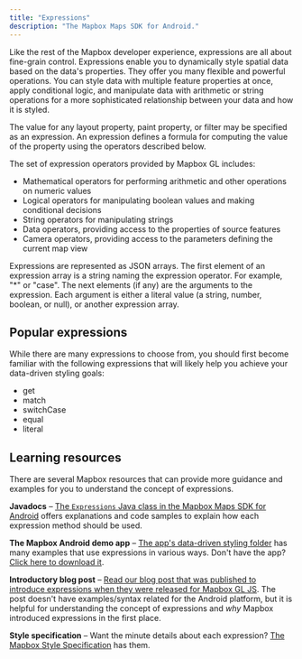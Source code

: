 ```yaml
---
title: "Expressions"
description: "The Mapbox Maps SDK for Android."
---
```


Like the rest of the Mapbox developer experience, expressions are all about fine-grain control. Expressions enable you to dynamically style spatial data based on the data's properties. They offer you many flexible and powerful operations. You can style data with multiple feature properties at once, apply conditional logic, and manipulate data with arithmetic or string operations for a more sophisticated relationship between your data and how it is styled.

The value for any layout property, paint property, or filter may be specified as an expression. An expression defines a formula for computing the value of the property using the operators described below.

The set of expression operators provided by Mapbox GL includes:

- Mathematical operators for performing arithmetic and other operations on numeric values
- Logical operators for manipulating boolean values and making conditional decisions
- String operators for manipulating strings
- Data operators, providing access to the properties of source features
- Camera operators, providing access to the parameters defining the current map view

Expressions are represented as JSON arrays. The first element of an expression array is a string naming the expression operator. For example, "*" or "case". The next elements (if any) are the arguments to the expression. Each argument is either a literal value (a string, number, boolean, or null), or another expression array.

## Popular expressions

While there are many expressions to choose from, you should first become familiar with the following expressions that will likely help you achieve your data-driven styling goals:

- ​​get
- match
- switchCase
- equal
- ​​literal

## Learning resources

There are several Mapbox resources that can provide more guidance and examples for you to understand the concept of expressions.

**Javadocs** – [The `Expressions` Java class in the Mapbox Maps SDK for Android](https://github.com/mapbox/mapbox-gl-native/blob/master/platform/android/MapboxGLAndroidSDK/src/main/java/com/mapbox/mapboxsdk/style/expressions/Expression.java) offers explanations and code samples to explain how each expression method should be used.

**The Mapbox Android demo app** – [The app's data-driven styling folder](https://github.com/mapbox/mapbox-android-demo/tree/master/MapboxAndroidDemo/src/main/java/com/mapbox/mapboxandroiddemo/examples/dds) has many examples that use expressions in various ways. Don't have the app? [Click here to download it](https://play.google.com/store/apps/details?id=com.mapbox.mapboxandroiddemo&hl=en).


**Introductory blog post** – [Read our blog post that was published to introduce expressions when they were released for Mapbox GL JS](https://blog.mapbox.com/announcing-expressions-in-gl-js-a72b55d0a6af). The post doesn't have examples/syntax related for the Android platform, but it is helpful for understanding the concept of expressions and _why_ Mapbox introduced expressions in the first place.

**Style specification** – Want the minute details about each expression? [The Mapbox Style Specification](https://www.mapbox.com/mapbox-gl-js/style-spec/#expressions) has them.
